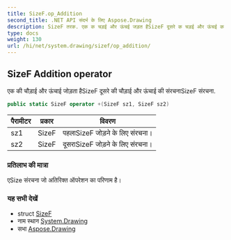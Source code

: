```yaml
---
title: SizeF.op_Addition
second_title: .NET API संदर्भ के लिए Aspose.Drawing
description: SizeF तरक. एक क चड़ई और ऊंचई जड़त हैSizeF दूसरे क चड़ई और ऊंचई क संरचनSizeF संरचन.
type: docs
weight: 130
url: /hi/net/system.drawing/sizef/op_addition/
---
```

## SizeF Addition operator

एक की चौड़ाई और ऊंचाई जोड़ता हैSizeF दूसरे की चौड़ाई और ऊंचाई की संरचनाSizeF संरचना.

```csharp
public static SizeF operator +(SizeF sz1, SizeF sz2)
```

| पैरामीटर | प्रकार | विवरण |
| --- | --- | --- |
| sz1 | SizeF | पहलाSizeF जोड़ने के लिए संरचना। |
| sz2 | SizeF | दूसराSizeF जोड़ने के लिए संरचना। |

### प्रतिलाभ की मात्रा

एSize संरचना जो अतिरिक्त ऑपरेशन का परिणाम है।

### यह सभी देखें

* struct [SizeF](../)
* नाम स्थान [System.Drawing](../../sizef/)
* सभा [Aspose.Drawing](../../../)


